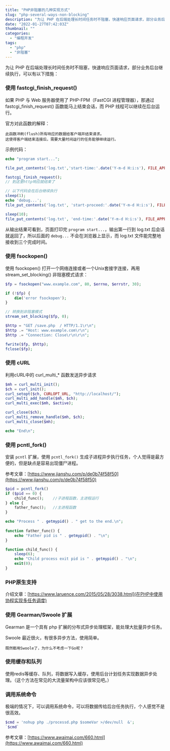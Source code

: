 ```yaml
---
title: "PHP非阻塞的几种实现方式"
slug: "php-several-ways-non-blocking"
description: "为让 PHP 在后端处理长时间任务时不阻塞，快速响应页面请求，部分业务后台继续执行，可以有以下措施："
date: "2022-01-27T07:42:03Z"
thumbnail: ""
categories:
  - "编程开发"
tags:
  - "php"
  - "非阻塞"
---
```


为让 PHP 在后端处理长时间任务时不阻塞，快速响应页面请求，部分业务后台继续执行，可以有以下措施：

### 使用 fastcgi_finish_request()

如果 PHP 与 Web 服务器使用了 PHP-FPM（FastCGI 进程管理器），那通过 fastcgi_finish_request() 函数能马上结束会话，而 PHP 线程可以继续在后台运行。

官方对此函数的解释：

    此函数冲刷(flush)所有响应的数据给客户端并结束请求。
    这使得客户端结束连接后，需要大量时间运行的任务能够继续运行。

示例代码：

```php
echo "program start...";

file_put_contents('log.txt','start-time:'.date('Y-m-d H:i:s'), FILE_APPEND);

fastcgi_finish_request();
// 到这里http响应就结束了

// 以下代码会在后台继续执行
sleep(1);
echo 'debug...';
file_put_contents('log.txt', 'start-proceed:'.date('Y-m-d H:i:s'), FILE_APPEND);

sleep(10);
file_put_contents('log.txt', 'end-time:'.date('Y-m-d H:i:s'), FILE_APPEND);
```

从输出结果可看到，页面打印完 `program start...`，输出第一行到 log.txt 后会话就返回了，所以后面的 `debug...` 不会在浏览器上显示，而 log.txt 文件能完整地接收到三个完成时间。

### 使用 fsockopen()

使用 fsockopen() 打开一个网络连接或者一个Unix套接字连接，再用 stream_set_blocking() 非阻塞模式请求：

```php
$fp = fsockopen("www.example.com", 80, $errno, $errstr, 30);

if (!$fp) {
    die('error fsockopen');
}

// 转换到非阻塞模式
stream_set_blocking($fp, 0);

$http = "GET /save.php  / HTTP/1.1\r\n";
$http .= "Host: www.example.com\r\n";
$http .= "Connection: Close\r\n\r\n";

fwrite($fp, $http);
fclose($fp);
```

### 使用 cURL

利用cURL中的 curl_multi_* 函数发送异步请求

```php
$mh = curl_multi_init();
$ch = curl_init();
curl_setopt($ch, CURLOPT_URL, "http://localhost/");
curl_multi_add_handle($mh, $ch);
curl_multi_exec($mh, $active);

curl_close($ch);
curl_multi_remove_handle($mh, $ch);
curl_multi_close($mh);

echo "End\n";
```

### 使用 pcntl_fork()
安装 `pcntl` 扩展，使用 `pcntl_fork()` 生成子进程异步执行任务，个人觉得是最方便的，但是缺点是容易出现僵尸进程。

参考文章：[https://www.jianshu.com/p/de0b74f58f50](https://www.jianshu.com/p/de0b74f58f50)

```php
$pid = pcntl_fork()
if ($pid == 0) {
    child_func();    //子进程函数，主进程运行
} else {
    father_func();   //主进程函数
}

echo "Process " . getmypid() . " get to the end.\n";
 
function father_func() {
    echo "Father pid is " . getmypid() . "\n";
}

function child_func() {
    sleep(6);
    echo "Child process exit pid is " . getmypid() . "\n";
    exit(0);
}
```

### PHP原生支持

介绍文章：[https://www.laruence.com/2015/05/28/3038.html](在PHP中使用协程实现多任务调度)

### 使用 Gearman/Swoole 扩展

Gearman 是一个具有 php 扩展的分布式异步处理框架，能处理大批量异步任务。

Swoole 最近很火，有很多异步方法，使用简单。

    既然都用Swoole了，为什么不考虑一下Go呢？

### 使用缓存和队列

使用redis等缓存、队列，将数据写入缓存，使用后台计划任务实现数据异步处理。（这个方法在常见的大流量架构中应该很常见吧。）

### 调用系统命令

极端的情况下，可以调用系统命令，可以将数据传给后台任务执行，个人感觉不是很高效。

```php
$cmd = 'nohup php ./processd.php $someVar >/dev/null  &';
`$cmd`
```

参考文章：[https://www.awaimai.com/660.html](https://www.awaimai.com/660.html)


